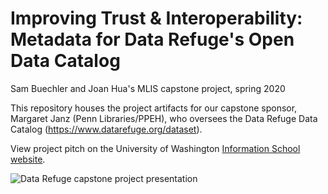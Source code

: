 # Improving Trust &amp; Interoperability: Metadata for Data Refuge's Open Data Catalog 
Sam Buechler and Joan Hua's MLIS capstone project, spring 2020

This repository houses the project artifacts for our capstone sponsor, Margaret Janz (Penn Libraries/PPEH), who oversees the Data Refuge Data Catalog (https://www.datarefuge.org/dataset).

View project pitch on the University of Washington [Information School website](https://ischool.uw.edu/capstone/projects/2020/improving-trust-interoperability-metadata-data-refuges-open-data-catalog).

![Data Refuge capstone project presentation](HuaBuechler_presentationS1.png)
